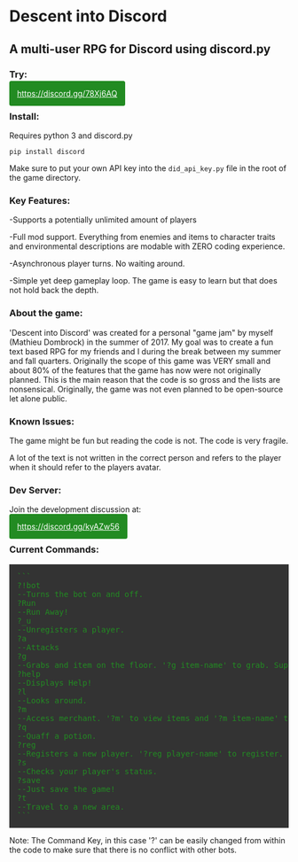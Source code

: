 # Descent into Discord
## A multi-user RPG for Discord using discord.py
 
### Try:
<span class="button1">https://discord.gg/78Xj6AQ</span>
### Install:
Requires python 3 and discord.py
```
pip install discord
```
Make sure to put your own API key into the ```did_api_key.py``` file in the root of the game directory.

### Key Features:
-Supports a potentially unlimited amount of players

-Full mod support. Everything from enemies and items to character traits and environmental descriptions are modable with ZERO coding experience.

-Asynchronous player turns. No waiting around. 

-Simple yet deep gameplay loop. The game is easy to learn but that does not hold back the depth. 

### About the game:
'Descent into Discord' was created for a personal "game jam" by myself (Mathieu Dombrock) in the summer of 2017. My goal was to create a fun text based RPG for my friends and I during the break between my summer and fall quarters. Originally the scope of this game was VERY small and about 80% of the features that the game has now were not originally planned. This is the main reason that the code is so gross and the lists are nonsensical. Originally, the game was not even planned to be open-source let alone public. 
 
### Known Issues:
The game might be fun but reading the code is not. The code is very fragile.
 
A lot of the text is not written in the correct person and refers to the player when it should refer to the players avatar. 
 
### Dev Server:
Join the development discussion at: 

<span class="button1">https://discord.gg/kyAZw56<span>

### Current Commands:
<pre class="commands">
```
?!bot 
--Turns the bot on and off.
?Run 
--Run Away!
?_u 
--Unregisters a player.
?a 
--Attacks
?g 
--Grabs and item on the floor. '?g item-name' to grab. Supports multiple item names separated by a space.
?help 
--Displays Help!
?l 
--Looks around.
?m 
--Access merchant. '?m' to view items and '?m item-name' to buy.
?q 
--Quaff a potion.
?reg 
--Registers a new player. '?reg player-name' to register.
?s 
--Checks your player's status.
?save 
--Just save the game!
?t 
--Travel to a new area.
```
</pre>
Note: The Command Key, in this case '?' can be easily changed from within the code to make sure that there is no conflict with other bots. 

<style>
.button1{
background:forestgreen;
color:white;
padding:1em;
border-radius:0.25em;
}
.button1 a{
color:white;
}
.commands{
	background:#333;
    color:forestgreen;
    padding:1em;
}
</style>